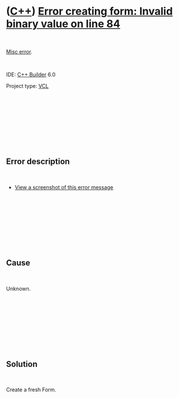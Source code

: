 



 

 

 

 

 

([C++](Cpp.md)) [Error creating form: Invalid binary value on line 84](CppMiscErrorErrorCreatingFormInvalidBinaryValueOnLine84.md)
====================================================================================================================================

 

[Misc error](CppMiscError.md).

 

IDE: [C++ Builder](CppBuilder.md) 6.0

Project type: [VCL](CppVcl.md)

 

 

 

 

 

Error description
-----------------

 

-   [View a screenshot of this error
    message](CppMiscErrorErrorCreatingFormInvalidBinaryValueOnLine84.PNG)

 

 

 

 

 

Cause
-----

 

Unknown.

 

 

 

 

 

Solution
--------

 

Create a fresh Form.

 

 

 

 

 





 



